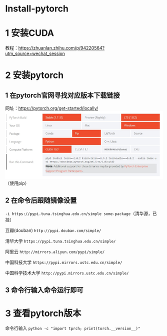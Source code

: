 # Install-pytorch

# 1 安装CUDA
教程：https://zhuanlan.zhihu.com/p/94220564?utm_source=wechat_session

# 2 安装pytorch

## 1 在pytorch官网寻找对应版本下载链接
网址：https://pytorch.org/get-started/locally/
![](/IMG/1.jpg)
（使用pip）

## 2 在命令后跟随镜像设置
`-i https://pypi.tuna.tsinghua.edu.cn/simple some-package`（清华源，已挂）

豆瓣(douban) `http://pypi.douban.com/simple/`

清华大学 `https://pypi.tuna.tsinghua.edu.cn/simple/`

阿里云 `http://mirrors.aliyun.com/pypi/simple/`

中国科技大学 `https://pypi.mirrors.ustc.edu.cn/simple/`

中国科学技术大学 `http://pypi.mirrors.ustc.edu.cn/simple/`

## 3 命令行输入命令运行即可

# 3 查看pytorch版本
命令行输入
`python -c "import tprch; print(torch.__version__)"`
